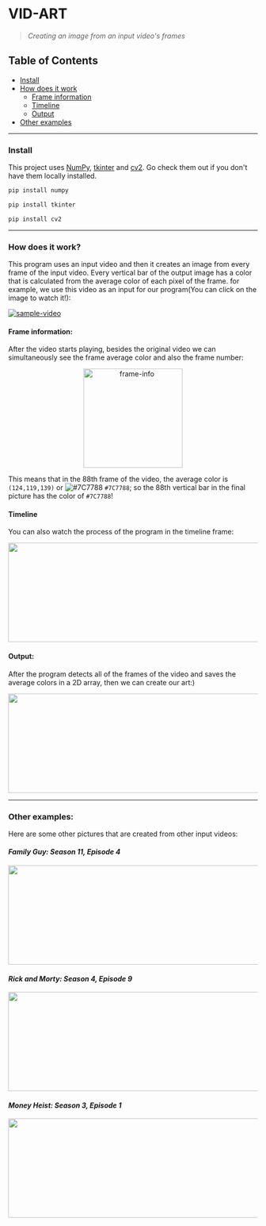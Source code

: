 # VID-ART
 > _Creating an image from an input video's frames_
  
## Table of Contents

- [Install](#Install)
- [How does it work](#How-Does-It-Work)
  - [Frame information](#Frame-information)
  - [Timeline](#timeline)
  - [Output](#output)
- [Other examples](#Other-Examples)

---

### Install

This project uses [NumPy](https://numpy.org), [tkinter](https://docs.python.org/3/library/tkinter.html) and [cv2](https://opencv.org). Go check them out if you don't have them locally installed.

```sh
pip install numpy
```

```sh
pip install tkinter
```

```sh
pip install cv2
```
---

### How does it work?

This program uses an input video and then it creates an image from every frame of the input video. Every vertical bar of the output image has a color that is calculated from the average color of each pixel of the frame. for example, we use this video as an input for our program(You can click on the image to watch it!):

[![sample-video](https://cdn.discordapp.com/attachments/732234196487241741/744582984539046008/unknown.png)](https://www.youtube.com/watch?v=9yD0KEi554c)

#### Frame information:

After the video starts playing, besides the original video we can simultaneously see the frame average color and also the frame number:

<p align="center">
 <img src="https://cdn.discordapp.com/attachments/732234196487241741/744586216405598258/unknown.png" alt="frame-info" width="200" height="">
</p>

This means that in the 88th frame of the video, the average color is `(124,119,139)` or ![#7C7788](https://via.placeholder.com/15/7C7788/000000?text=+) `#7C7788`; so the 88th vertical bar in the final picture has the color of `#7C7788`!

#### Timeline

You can also watch the process of the program in the timeline frame:
<p align="center">
  <img src="https://cdn.discordapp.com/attachments/732234196487241741/744799641165496420/ezgif-7-d2c914fb3566.gif" alt="timeline" width="2000" height="200">
</p>

#### Output:

After the program detects all of the frames of the video and saves the average colors in a 2D array, then we can create our art:)
<p align="center">
 <img src="https://cdn.discordapp.com/attachments/732234196487241741/744590609943363604/only-man.jpg" alt="vid-art" width="2000" height="200">
</p>

---

### Other examples:
Here are some other pictures that are created from other input videos:
#### _Family Guy: Season 11, Episode 4_
<p align="center">
 <img src="https://cdn.discordapp.com/attachments/732234196487241741/744804843801149480/unknown.png" alt="vid-art" width="2000" height="200">
</p>

#### _Rick and Morty: Season 4, Episode 9_
<p align="center">
 <img src="https://cdn.discordapp.com/attachments/732234196487241741/744815071296749648/VID-ART.jpg" alt="vid-art" width="2000" height="200">
</p>

#### _Money Heist: Season 3, Episode 1_
<p align="center">
 <img src="https://cdn.discordapp.com/attachments/732234196487241741/744831064752652298/VID-ART.jpg" alt="vid-art" width="2000" height="200">
</p>
